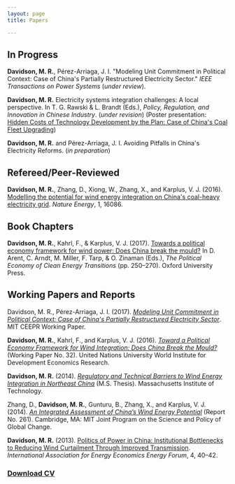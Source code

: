 ```yaml
---
layout: page
title: Papers

---
```


## In Progress ##

**Davidson, M. R.**, Pérez-Arriaga, J. I. "Modeling Unit Commitment in Political Context: Case of China's Partially Restructured Electricity Sector." _IEEE Transactions on Power Systems_ (_under review_).

**Davidson, M. R.** Electricity systems integration challenges: A local perspective. In T. G. Rawski & L. Brandt (Eds.), _Policy, Regulation, and Innovation in Chinese Industry_. (_under revision_) (Poster presentation: [Hidden Costs of Technology Development by the Plan: Case of China's Coal Fleet Upgrading](/2017-03-10-hidden-costs-technology-china-coal/))

**Davidson, M. R.** and Pérez-Arriaga, J. I. Avoiding Pitfalls in China's Electricity Reforms. (_in preparation_)


## Refereed/Peer-Reviewed ##


**Davidson, M. R.**, Zhang, D., Xiong, W., Zhang, X., and Karplus, V. J. (2016). [Modelling the potential for wind energy integration on China's coal-heavy electricity grid](/2016-06-20-modelling-wind-energy-potential-China/). _Nature Energy_, 1, 16086.


## Book Chapters ##


**Davidson, M. R.**, Kahrl, F., & Karplus, V. J. (2017). [Towards a political economy framework for wind power: Does China break the mould?](/2017-04-12-oup-political-economy-framework-wind-china/) In D. Arent, C. Arndt, M. Miller, F. Tarp, & O. Zinaman (Eds.), _The Political Economy of Clean Energy Transitions_ (pp. 250–270). Oxford University Press.


## Working Papers and Reports ##

Davidson, M. R., Pérez-Arriaga, J. I. (2017). [_Modeling Unit Commitment in Political Context: Case of China's Partially Restructured Electricity Sector_](/2017-04-21-unit-commitment-china-political-context/). MIT CEEPR Working Paper.

**Davidson, M. R.**, Kahrl, F., and Karplus, V. J. (2016). [_Toward a Political Economy Framework for Wind Integration: Does China Break the Mould?_](/2016-04-01-political-economy-framework-wind-china/) (Working Paper No. 32). United Nations University World Institute for Development Economics Research.

**Davidson, M. R.** (2014). [_Regulatory and Technical Barriers to Wind Energy Integration in Northeast China_](/2014-05-09-ms-thesis/) (M.S. Thesis). Massachusetts Institute of Technology.

Zhang, D., **Davidson, M. R.**, Gunturu, B., Zhang, X., and Karplus, V. J. (2014). [_An Integrated Assessment of China’s Wind Energy Potential_](/2014-04-01-integrated-assessment-china-wind-energy/) (Report No. 261). Cambridge, MA: MIT Joint Program on the Science and Policy of Global Change.

**Davidson, M. R.** (2013). [Politics of Power in China: Institutional Bottlenecks to Reducing Wind Curtailment Through Improved Transmission](/2013-09-01-politics-power-china-wind-curtailment-transmission/). _International Association for Energy Economics Energy Forum_, 4, 40–42.


### [**Download CV**](/papers/Michael_Davidson_CV.pdf) ###

